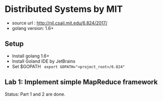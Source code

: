 Distributed Systems by MIT
==========

* source url : http://nil.csail.mit.edu/6.824/2017/
* golang version: 1.6+

## Setup
* Install golang 1.6+
* Install Goland IDE by JetBrains
* Set $GOPATH ``` export GOPATH="<project_root>/6.824"```


## Lab 1: Implement simple MapReduce framework
Status: Part 1 and 2 are done.

